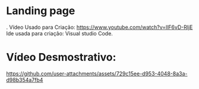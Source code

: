 # Landing page 

. Vídeo Usado para Criação: https://www.youtube.com/watch?v=llF6vD-RljE 
Ide usada para criação: Visual studio Code.

#  Vídeo Desmostrativo:


https://github.com/user-attachments/assets/729c15ee-d953-4048-8a3a-d98b354a7fb4

